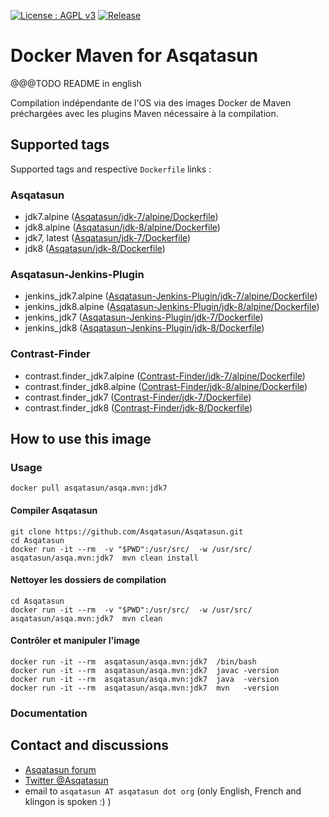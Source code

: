 [![License : AGPL v3](https://img.shields.io/badge/license-AGPL3-blue.svg)](https://github.com/Asqatasun/asqa.mvn/blob/master/LICENSE) [![Release](https://img.shields.io/github/release/asqatasun/asqa.mvn.svg)](https://github.com/Asqatasun/asqa.mvn/releases/latest)

# Docker Maven for Asqatasun

@@@TODO README in english

Compilation indépendante de l'OS 
via des images Docker de Maven préchargées
avec les plugins Maven nécessaire à la compilation.

## Supported tags 

Supported tags and respective `Dockerfile` links :

### Asqatasun
* jdk7.alpine ([Asqatasun/jdk-7/alpine/Dockerfile](https://github.com/Asqatasun/asqa.mvn/blob/master/Asqatasun/jdk-7/alpine/Dockerfile))
* jdk8.alpine ([Asqatasun/jdk-8/alpine/Dockerfile](https://github.com/Asqatasun/asqa.mvn/blob/master/Asqatasun/jdk-8/alpine/Dockerfile))
* jdk7, latest ([Asqatasun/jdk-7/Dockerfile](https://github.com/Asqatasun/asqa.mvn/blob/master/Asqatasun/jdk-7/Dockerfile))
* jdk8 ([Asqatasun/jdk-8/Dockerfile](https://github.com/Asqatasun/asqa.mvn/blob/master/Asqatasun/jdk-8/Dockerfile))

### Asqatasun-Jenkins-Plugin
* jenkins_jdk7.alpine ([Asqatasun-Jenkins-Plugin/jdk-7/alpine/Dockerfile](https://github.com/Asqatasun/asqa.mvn/blob/master/Asqatasun-Jenkins-Plugin/jdk-7/alpine/Dockerfile))
* jenkins_jdk8.alpine ([Asqatasun-Jenkins-Plugin/jdk-8/alpine/Dockerfile](https://github.com/Asqatasun/asqa.mvn/blob/master/Asqatasun-Jenkins-Plugin/jdk-8/alpine/Dockerfile))
* jenkins_jdk7 ([Asqatasun-Jenkins-Plugin/jdk-7/Dockerfile](https://github.com/Asqatasun/asqa.mvn/blob/master/Asqatasun-Jenkins-Plugin/jdk-7/Dockerfile))
* jenkins_jdk8 ([Asqatasun-Jenkins-Plugin/jdk-8/Dockerfile](https://github.com/Asqatasun/asqa.mvn/blob/master/Asqatasun-Jenkins-Plugin/jdk-8/Dockerfile))

### Contrast-Finder
* contrast.finder_jdk7.alpine ([Contrast-Finder/jdk-7/alpine/Dockerfile](https://github.com/Asqatasun/asqa.mvn/blob/master/Contrast-Finder/jdk-7/alpine/Dockerfile))
* contrast.finder_jdk8.alpine ([Contrast-Finder/jdk-8/alpine/Dockerfile](https://github.com/Asqatasun/asqa.mvn/blob/master/Contrast-Finder/jdk-8/alpine/Dockerfile))
* contrast.finder_jdk7 ([Contrast-Finder/jdk-7/Dockerfile](https://github.com/Asqatasun/asqa.mvn/blob/master/Contrast-Finder/jdk-7/Dockerfile))
* contrast.finder_jdk8 ([Contrast-Finder/jdk-8/Dockerfile](https://github.com/Asqatasun/asqa.mvn/blob/master/Contrast-Finder/jdk-8/Dockerfile))


## How to use this image

### Usage
```shell
docker pull asqatasun/asqa.mvn:jdk7
```

#### Compiler Asqatasun 
```shell
git clone https://github.com/Asqatasun/Asqatasun.git
cd Asqatasun
docker run -it --rm  -v "$PWD":/usr/src/  -w /usr/src/ asqatasun/asqa.mvn:jdk7  mvn clean install
```

#### Nettoyer les dossiers de compilation 
```shell
cd Asqatasun
docker run -it --rm  -v "$PWD":/usr/src/  -w /usr/src/ asqatasun/asqa.mvn:jdk7  mvn clean 
```

#### Contrôler et manipuler l'image 
```shell
docker run -it --rm  asqatasun/asqa.mvn:jdk7  /bin/bash
docker run -it --rm  asqatasun/asqa.mvn:jdk7  javac -version
docker run -it --rm  asqatasun/asqa.mvn:jdk7  java  -version
docker run -it --rm  asqatasun/asqa.mvn:jdk7  mvn   -version
```

### Documentation



## Contact and discussions

* [Asqatasun forum](http://forum.asqatasun.org/) 
* [Twitter @Asqatasun](https://twitter.com/Asqatasun)
* email to `asqatasun AT asqatasun dot org` (only English, French and klingon is spoken :) ) 



